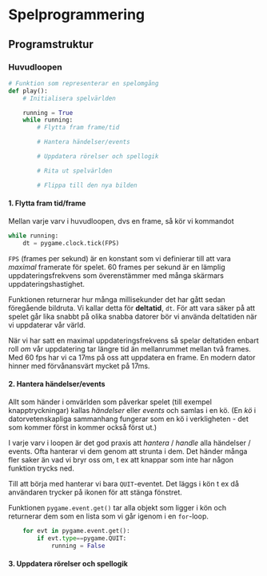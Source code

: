 # Spelprogrammering

## Programstruktur

### Huvudloopen

```python
# Funktion som representerar en spelomgång
def play():
    # Initialisera spelvärlden

    running = True
    while running:
        # Flytta fram frame/tid

        # Hantera händelser/events

        # Uppdatera rörelser och spellogik

        # Rita ut spelvärlden

        # Flippa till den nya bilden
```

#### 1. Flytta fram tid/frame

Mellan varje varv i huvudloopen, dvs en frame, så kör vi kommandot

```python
while running:
    dt = pygame.clock.tick(FPS)
```

`FPS` (frames per sekund) är en konstant som vi definierar till att vara *maximal* framerate för spelet. 60 frames per sekund är en lämplig uppdateringsfrekvens som överenstämmer med många skärmars uppdateringshastighet.

Funktionen returnerar hur många millisekunder det har gått sedan föregående bildruta. Vi kallar detta för **deltatid**, ```dt```. För att vara säker på att spelet går lika snabbt på olika snabba datorer bör vi använda deltatiden när vi uppdaterar vår värld.

När vi har satt en maximal uppdateringsfrekvens så spelar deltatiden enbart roll *om* vår uppdatering tar längre tid än mellanrummet mellan två frames. Med 60 fps har vi ca 17ms på oss att uppdatera en frame. En modern dator hinner med förvånansvärt mycket på 17ms.

#### 2. Hantera händelser/events

Allt som händer i omvärlden som påverkar spelet (till exempel knapptryckningar) kallas *händelser* eller *events* och samlas i en kö. (En *kö* i datorvetenskapliga sammanhang fungerar som en kö i verkligheten - det som kommer först in kommer också först ut.)

I varje varv i loopen är det god praxis att *hantera* / *handle* alla händelser / events. Ofta hanterar vi dem genom att strunta i dem. Det händer många fler saker än vad vi bryr oss om, t ex att knappar som inte har någon funktion trycks ned.

Till att börja med hanterar vi bara ```QUIT```-eventet. Det läggs i kön t ex då användaren trycker på ikonen för att stänga fönstret.

Funktionen ```pygame.event.get()``` tar alla objekt som ligger i kön och returnerar dem som en lista som vi går igenom i en ```for```-loop.

```python
    for evt in pygame.event.get():
        if evt.type==pygame.QUIT:
            running = False
```





#### 3. Uppdatera rörelser och spellogik 

